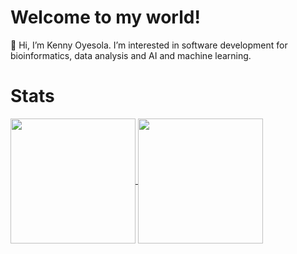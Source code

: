 # Welcome to my world!

👋 Hi, I’m Kenny Oyesola. I’m interested in software development for bioinformatics, data analysis and AI and machine learning.

# Stats

<a href="https://github.com/0m0kenny/github-readme-stats">
  <img height=200 align="center" src="https://github-readme-stats-2xf1ibkfx-kennys-projects-d9f0f7c5.vercel.app/api?username=0m0kenny" />
</a>
<a href="https://github.com/0m0kenny/convoychat">
  <img height=200 align="center" src="https://github-readme-stats-2xf1ibkfx-kennys-projects-d9f0f7c5.vercel.app/api/top-langs?username=0m0kenny&layout=compact&langs_count=8&card_width=250" />
</a>

<!---
0m0kenny/0m0kenny is a ✨ special ✨ repository because its `README.md` (this file) appears on your GitHub profile.
You can click the Preview link to take a look at your changes.
--->
